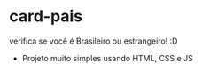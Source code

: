 # card-pais
<p> verifica se você é Brasileiro ou estrangeiro! :D </p>

- Projeto muito simples usando HTML, CSS e JS
